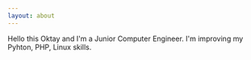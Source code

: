 ```yaml
---
layout: about
---
```


Hello this Oktay and I'm a Junior Computer Engineer. I'm improving my Pyhton, PHP, Linux skills.
